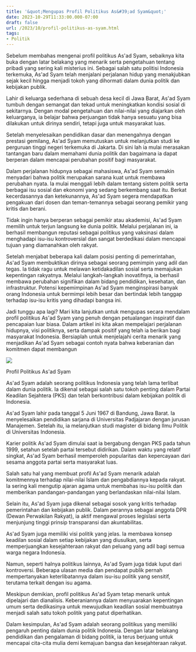 ```yaml
---
title: '&quot;Mengupas Profil Politikus As&#39;ad Syam&quot;'
date: 2023-10-29T11:33:00.000-07:00
draft: false
url: /2023/10/profil-politikus-as-syam.html
tags: 
- Politik
---
```


  

Sebelum membahas mengenai profil politikus As'ad Syam, sebaiknya kita buka dengan latar belakang yang menarik serta pengetahuan tentang pribadi yang sering kali misterius ini. Sebagai salah satu politisi Indonesia terkemuka, As'ad Syam telah menjalani perjalanan hidup yang menakjubkan sejak kecil hingga menjadi tokoh yang dihormati dalam dunia politik dan kebijakan publik.

  

Lahir di keluarga sederhana di sebuah desa kecil di Jawa Barat, As'ad Syam tumbuh dengan semangat dan tekad untuk meningkatkan kondisi sosial di sekitarnya. Dengan modal pengetahuan dan nilai-nilai yang diajarkan oleh keluarganya, ia belajar bahwa perjuangan tidak hanya sesuatu yang bisa dilakukan untuk dirinya sendiri, tetapi juga untuk masyarakat luas.

  

Setelah menyelesaikan pendidikan dasar dan menengahnya dengan prestasi gemilang, As'ad Syam memutuskan untuk melanjutkan studi ke perguruan tinggi negeri terkemuka di Jakarta. Di sini lah ia mulai merasakan tantangan baru dalam memahami dunia politik dan bagaimana ia dapat berperan dalam mencapai perubahan positif bagi masyarakat.

  

Dalam perjalanan hidupnya sebagai mahasiswa, As'ad Syam semakin menyadari bahwa politik merupakan sarana kuat untuk membawa perubahan nyata. Ia mulai menggali lebih dalam tentang sistem politik serta berbagai isu sosial dan ekonomi yang sedang berkembang saat itu. Berkat kecerdasannya dan ketekunannya, As'ad Syam segera mendapatkan pengakuan dari dosen dan teman-temannya sebagai seorang pemikir yang kritis dan berani.

  

Tidak ingin hanya berperan sebagai pemikir atau akademisi, As'ad Syam memilih untuk terjun langsung ke dunia politik. Melalui perjalanan ini, ia berhasil membangun reputasi sebagai politikus yang vaksinasi dalam menghadapi isu-isu kontroversial dan sangat berdedikasi dalam mencapai tujuan yang diamanahkan oleh rakyat.

  

Setelah menjabat beberapa kali dalam posisi penting di pemerintahan, As'ad Syam membuktikan dirinya sebagai seorang pemimpin yang adil dan tegas. Ia tidak ragu untuk melawan ketidakadilan sosial serta memajukan kepentingan rakyatnya. Melalui langkah-langkah inovatifnya, ia berhasil membawa perubahan signifikan dalam bidang pendidikan, kesehatan, dan infrastruktur. Potensi kepemimpinan As'ad Syam menginspirasi banyak orang Indonesia untuk bermimpi lebih besar dan bertindak lebih tanggap terhadap isu-isu kritis yang dihadapi bangsa ini.

  

Jadi tunggu apa lagi? Mari kita lanjutkan untuk mengupas secara mendalam profil politikus As'ad Syam yang penuh dengan petualangan inspiratif dan pencapaian luar biasa. Dalam artikel ini kita akan mempelajari perjalanan hidupnya, visi politiknya, serta dampak positif yang telah ia berikan bagi masyarakat Indonesia. Bersiaplah untuk menjelajahi cerita menarik yang menjadikan As'ad Syam sebagai contoh nyata bahwa keberanian dan komitmen dapat membangun

  

![](https://thegorbalsla.com/wp-content/uploads/2018/10/asad-syamsul-arif.jpg)

  

Profil Politikus As'ad Syam

  

As'ad Syam adalah seorang politikus Indonesia yang telah lama terlibat dalam dunia politik. Ia dikenal sebagai salah satu tokoh penting dalam Partai Keadilan Sejahtera (PKS) dan telah berkontribusi dalam kebijakan politik di Indonesia.

  

As'ad Syam lahir pada tanggal 5 Juni 1967 di Bandung, Jawa Barat. Ia menyelesaikan pendidikan sarjana di Universitas Padjajaran dengan jurusan Manajemen. Setelah itu, ia melanjutkan studi magister di bidang Ilmu Politik di Universitas Indonesia.

  

Karier politik As'ad Syam dimulai saat ia bergabung dengan PKS pada tahun 1999, setahun setelah partai tersebut didirikan. Dalam waktu yang relatif singkat, As'ad Syam berhasil memperoleh popularitas dan kepercayaan dari sesama anggota partai serta masyarakat luas.

  

Salah satu hal yang membuat profil As'ad Syam menarik adalah komitmennya terhadap nilai-nilai Islam dan pengabdiannya kepada rakyat. Ia sering kali mengutip ajaran agama untuk membahas isu-isu politik dan memberikan pandangan-pandangan yang berlandaskan nilai-nilai Islam.

  

Selain itu, As'ad Syam juga dikenal sebagai sosok yang kritis terhadap pemerintahan dan kebijakan publik. Dalam perannya sebagai anggota DPR (Dewan Perwakilan Rakyat), ia aktif mengawal proses legislasi serta menjunjung tinggi prinsip transparansi dan akuntabilitas.

  

As'ad Syam juga memiliki visi politik yang jelas. Ia membawa konsep keadilan sosial dalam setiap kebijakan yang diusulkan, serta memperjuangkan kesejahteraan rakyat dan peluang yang adil bagi semua warga negara Indonesia.

  

Namun, seperti halnya politikus lainnya, As'ad Syam juga tidak luput dari kontroversi. Beberapa ulasan media dan pendapat publik pernah mempertanyakan keterlibatannya dalam isu-isu politik yang sensitif, terutama terkait dengan isu agama.

  

Meskipun demikian, profil politikus As'ad Syam tetap menarik untuk dipelajari dan dianalisis. Keberaniannya dalam menyuarakan kepentingan umum serta dedikasinya untuk mewujudkan keadilan sosial membuatnya menjadi salah satu tokoh politik yang patut diperhatikan.

  

Dalam kesimpulan, As'ad Syam adalah seorang politikus yang memiliki pengaruh penting dalam dunia politik Indonesia. Dengan latar belakang pendidikan dan pengalaman di bidang politik, ia terus berjuang untuk mencapai cita-cita mulia demi kemajuan bangsa dan kesejahteraan rakyat.